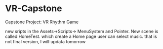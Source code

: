 # VR-Capstone
Capstone Project:  VR Rhythm Game


new sripts in the Assets->Scripts-> MenuSystem and Pointer.
New scene is called HomeTest.
which create a Home page user can select music.
that is not final version, I will updata tomorrow 
